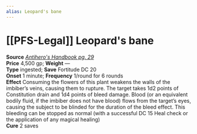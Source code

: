 ```yaml
---
alias: Leopard's bane
---
```


# [[PFS-Legal]] Leopard's bane

**Source** [_Antihero's Handbook pg. 29_](http://paizo.com/products/btpy9s2i?Pathfinder-Player-Companion-Antiheros-Handbook)  
**Price** 4,500 gp; **Weight** —  
**Type** ingested; **Save** Fortitude DC 20  
**Onset** 1 minute; **Frequency** 1/round for 6 rounds  
**Effect** Consuming the flowers of this plant weakens the walls of the imbiber’s veins, causing them to rupture. The target takes 1d2 points of Constitution drain and 1d4 points of bleed damage. Blood (or an equivalent bodily fluid, if the imbiber does not have blood) flows from the target’s eyes, causing the subject to be blinded for the duration of the bleed effect. This bleeding can be stopped as normal (with a successful DC 15 Heal check or the application of any magical healing)  
**Cure** 2 saves
